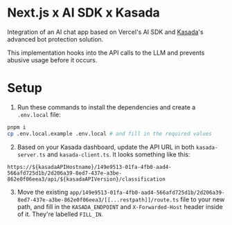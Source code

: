 # Next.js x AI SDK x Kasada

Integration of an AI chat app based on Vercel's AI SDK and [Kasada](https://www.kasada.io/)'s advanced bot protection solution.

This implementation hooks into the API calls to the LLM and prevents abusive usage before it occurs.

# Setup

1. Run these commands to install the dependencies and create a `.env.local` file:

```sh
pnpm i
cp .env.local.example .env.local # and fill in the required values
```

2. Based on your Kasada dashboard, update the API URL in both `kasada-server.ts` and `kasada-client.ts`. It looks something like this:

```
https://${kasadaAPIHostname}/149e9513-01fa-4fb0-aad4-566afd725d1b/2d206a39-8ed7-437e-a3be-862e0f06eea3/api/${kasadaAPIVersion}/classification
```

3. Move the existing `app/149e9513-01fa-4fb0-aad4-566afd725d1b/2d206a39-8ed7-437e-a3be-862e0f06eea3/[[...restpath]]/route.ts` file to your
   new path, and fill in the `KASADA_ENDPOINT` and `X-Forwarded-Host` header inside of it. They're labelled `FILL_IN`.
